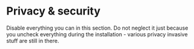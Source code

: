 # Privacy & security

Disable everything you can in this section. Do not neglect it just because you uncheck everything during the installation - various privacy invasive stuff are still in there.